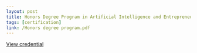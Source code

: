 ```yaml
---
layout: post
title: Honors Degree Program in Artificial Intelligence and Entrepreneurship
tags: [certification]
link: /Honors degree program.pdf
---
```


<a href="/Honors degree program.pdf" target="_blank">View credential</a>
